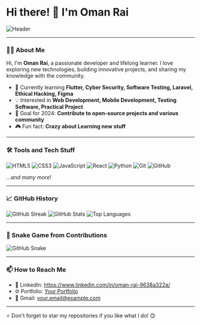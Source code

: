 # Hi there! 👋 I'm Oman Rai

![Header](https://github.com/omanrai/omanrai/assets/banner.png)

---

### 👨‍💻 About Me

Hi, I'm **Oman Rai**, a passionate developer and lifelong learner. I love exploring new technologies, building innovative projects, and sharing my knowledge with the community.

- 🌱 Currently learning **Flutter, Cyber Security, Software Testing, Laravel, Ethical Hacking, Figma**
- 💡 Interested in **Web Development, Mobile Development, Testing Software, Practical Project**
- 🎯 Goal for 2024: **Contribute to open-source projects and various community**
- 🎮 Fun fact: **Crazy about Learning new stuff**

---

### 🛠️ Tools and Tech Stuff

![HTML5](https://img.shields.io/badge/-HTML5-E34F26?style=flat&logo=html5&logoColor=white)
![CSS3](https://img.shields.io/badge/-CSS3-1572B6?style=flat&logo=css3&logoColor=white)
![JavaScript](https://img.shields.io/badge/-JavaScript-F7DF1E?style=flat&logo=javascript&logoColor=black)
![React](https://img.shields.io/badge/-React-61DAFB?style=flat&logo=react&logoColor=black)
![Python](https://img.shields.io/badge/-Python-3776AB?style=flat&logo=python&logoColor=white)
![Git](https://img.shields.io/badge/-Git-F05032?style=flat&logo=git&logoColor=white)
![GitHub](https://img.shields.io/badge/-GitHub-181717?style=flat&logo=github&logoColor=white)

*...and many more!*

---

### 📈 GitHub History

![GitHub Streak](https://streak-stats.demolab.com/?user=omanrai&theme=radical&hide_border=true)
![GitHub Stats](https://github-readme-stats.vercel.app/api?username=omanrai&show_icons=true&theme=radical&hide_border=true)
![Top Languages](https://github-readme-stats.vercel.app/api/top-langs/?username=omanrai&layout=compact&theme=radical&hide_border=true)

---

### 🐍 Snake Game from Contributions

![GitHub Snake](https://github.com/omanrai/omanrai/blob/output/github-contribution-grid-snake.svg)

---

### 📫 How to Reach Me

- 💼 LinkedIn: https://www.linkedin.com/in/oman-rai-9638a322a/
- 🌐 Portfolio: [Your Portfolio](https://yourportfolio.com)
- 📧 Gmail: [your.email@example.com](mailto:your.email@example.com)

---

⭐️ Don't forget to star my repositories if you like what I do! 😊
